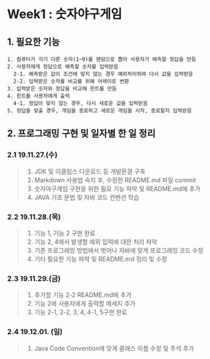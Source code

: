 # Week1 : 숫자야구게임
## 1. 필요한 기능
```
1. 컴퓨터가 각기 다른 숫자(1~9)를 랜덤으로 뽑아 사용자가 예측할 정답을 만듬
2. 사용자에게 정답으로 예측할 숫자를 입력받음
  2-1. 예측받은 값이 조건에 맞지 않는 경우 예외처리하여 다시 값을 입력받음 
  2-2. 입력받은 숫자를 비교를 위해 어레이로 변환
3. 입력받은 숫자와 정답을 비교해 힌트를 만듬
4. 힌트를 사용자에게 출력
  4-1. 정답이 맞지 않는 경우, 다시 새로운 값을 입력받음
5. 정답을 맞출 경우, 게임을 종료하고 새로운 게임을 시작, 종료할지 입력받음
```
## 2. 프로그래밍 구현 및 일자별 한 일 정리
### 2.1 19.11.27.(수)
> 1. JDK 및 이클립스 다운로드 등 개발환경 구축
> 2. Markdown 사용법 숙지 후, 수정한 README.md 파일 commit
> 3. 숫자야구게임 구현을 위한 필요 기능 파악 및 README.md에 추가
> 4. JAVA 기초 문법 및 자바 코드 컨벤션 학습

### 2.2 19.11.28.(목)
> 1. 기능 1, 기능 2 구현 완료
> 2. 기능 2, 4에서 발생할 예외 입력에 대한 처리 파악
> 3. 기존 프로그래밍 방법에서 벗어나 자바에 맞게 프로그래밍 코드 수정
> 4. 기타 필요한 기능 파악 및 README.md 정리 및 수정

### 2.3 19.11.29.(금)
> 1. 추가할 기능 2-2 README.md에 추가
> 2. 기능 2에 사용자에게 출력할 메세지 추가
> 3. 기능 2-1, 2-2, 3, 4, 4-1, 5구현 완료

### 2.4 19.12.01. (일)
> 1. Java Code Convention에 맞게 클래스 이름 수정 및 주석 추가
